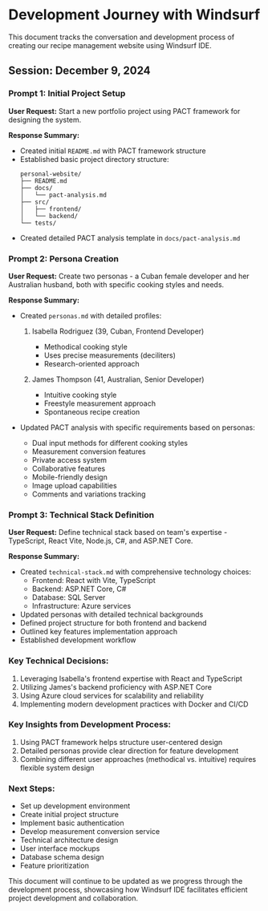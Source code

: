 # Development Journey with Windsurf

This document tracks the conversation and development process of creating our recipe management website using Windsurf IDE.

## Session: December 9, 2024

### Prompt 1: Initial Project Setup
**User Request:** Start a new portfolio project using PACT framework for designing the system.

**Response Summary:**
- Created initial `README.md` with PACT framework structure
- Established basic project directory structure:
  ```
  personal-website/
  ├── README.md
  ├── docs/
  │   └── pact-analysis.md
  ├── src/
  │   ├── frontend/
  │   └── backend/
  └── tests/
  ```
- Created detailed PACT analysis template in `docs/pact-analysis.md`

### Prompt 2: Persona Creation
**User Request:** Create two personas - a Cuban female developer and her Australian husband, both with specific cooking styles and needs.

**Response Summary:**
- Created `personas.md` with detailed profiles:
  1. Isabella Rodriguez (39, Cuban, Frontend Developer)
     - Methodical cooking style
     - Uses precise measurements (deciliters)
     - Research-oriented approach
  
  2. James Thompson (41, Australian, Senior Developer)
     - Intuitive cooking style
     - Freestyle measurement approach
     - Spontaneous recipe creation

- Updated PACT analysis with specific requirements based on personas:
  - Dual input methods for different cooking styles
  - Measurement conversion features
  - Private access system
  - Collaborative features
  - Mobile-friendly design
  - Image upload capabilities
  - Comments and variations tracking

### Prompt 3: Technical Stack Definition
**User Request:** Define technical stack based on team's expertise - TypeScript, React Vite, Node.js, C#, and ASP.NET Core.

**Response Summary:**
- Created `technical-stack.md` with comprehensive technology choices:
  - Frontend: React with Vite, TypeScript
  - Backend: ASP.NET Core, C#
  - Database: SQL Server
  - Infrastructure: Azure services
- Updated personas with detailed technical backgrounds
- Defined project structure for both frontend and backend
- Outlined key features implementation approach
- Established development workflow

### Key Technical Decisions:
1. Leveraging Isabella's frontend expertise with React and TypeScript
2. Utilizing James's backend proficiency with ASP.NET Core
3. Using Azure cloud services for scalability and reliability
4. Implementing modern development practices with Docker and CI/CD

### Key Insights from Development Process:
1. Using PACT framework helps structure user-centered design
2. Detailed personas provide clear direction for feature development
3. Combining different user approaches (methodical vs. intuitive) requires flexible system design

### Next Steps:
- Set up development environment
- Create initial project structure
- Implement basic authentication
- Develop measurement conversion service
- Technical architecture design
- User interface mockups
- Database schema design
- Feature prioritization

This document will continue to be updated as we progress through the development process, showcasing how Windsurf IDE facilitates efficient project development and collaboration.
